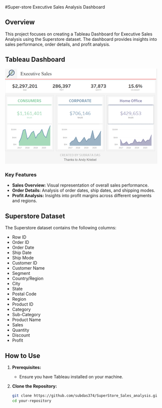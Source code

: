 #Super-store Executive Sales Analysis Dashboard

## Overview

This project focuses on creating a Tableau Dashboard for Executive Sales Analysis using the Superstore dataset. The dashboard provides insights into sales performance, order details, and profit analysis.

## Tableau Dashboard


![Dashboard Screenshot](https://github.com/subdas374/SuperStore_Sales_analysis/blob/main/Executive.png)

### Key Features

- **Sales Overview:** Visual representation of overall sales performance.
- **Order Details:** Analysis of order dates, ship dates, and shipping modes.
- **Profit Analysis:** Insights into profit margins across different segments and regions.

## Superstore Dataset

The Superstore dataset contains the following columns:

- Row ID
- Order ID
- Order Date
- Ship Date
- Ship Mode
- Customer ID
- Customer Name
- Segment
- Country/Region
- City
- State
- Postal Code
- Region
- Product ID
- Category
- Sub-Category
- Product Name
- Sales
- Quantity
- Discount
- Profit

## How to Use

1. **Prerequisites:**
   - Ensure you have Tableau installed on your machine.

2. **Clone the Repository:**
   ```bash
   git clone https://github.com/subdas374/SuperStore_Sales_analysis.git
   cd your-repository
